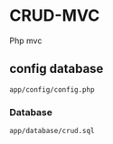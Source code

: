 # CRUD-MVC
Php mvc 

## config database

```app/config/config.php```

### Database

```app/database/crud.sql```
